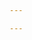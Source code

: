 ```yaml
---

---
```


<script type="text/javascript" src="//rf.revolvermaps.com/0/0/8.js?i=597y1uzicgo&amp;m=7&amp;c=ff0000&amp;cr1=ffffff&amp;f=arial&amp;l=33" async="async"></script>